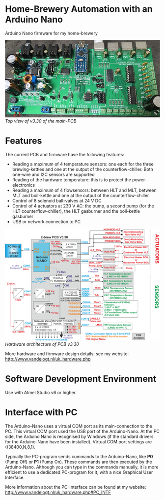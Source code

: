 # Home-Brewery Automation with an Arduino Nano
Arduino Nano firmware for my home-brewery

![frontpanel](img/main_pcb_picture.jpg)<br>
*Top view of v3.30 of the main-PCB*

# Features
The current PCB and firmware have the following features:
- Reading a maximum of 4 temperature sensors: one each for the three brewing-kettles and one at the output of the counterflow-chiller. Both one-wire and I2C sensors are supported
- Reading of the hardware temperature: this is to protect the power-electronics
- Reading a maximum of 4 flowsensors: between HLT and MLT, between MLT and boil-kettle and one at the output of the counterflow-chiller
- Control of 8 solenoid ball-valves at 24 V DC
- Control of 4 actuators at 230 V AC: the pump, a second pump (for the HLT counterflow-chiller), the HLT gasburner and the boil-kettle gasburner
- USB or network connection to PC

![frontpanel](img/hw_architecture.png)<br>
*Hardware architecture of PCB v3.30*

More hardware and firmware design details: see my website: http://www.vandelogt.nl/uk_hardware.php

# Software Development Environment
Use with Atmel Studio v6 or higher.

# Interface with PC
The Arduino-Nano uses a virtual COM port as its main-connection to the PC. This virtual COM port used the USB port of the Arduino-Nano. At the PC side, the Arduino Nano is recognised by Windows
(if the standard drivers for the Arduino-Nano have been installed). Virtual COM port settings are ()38400,N,8,1).

Typically the PC-program sends commands to the Arduino-Nano, like **P0** (Pump Off) or **P1** (Pump On). These commands are then executed by the Arduino-Nano.
Although you can type in the commands manually, it is more efficient to use a dedicated PC-program for it, with a nice Graphical User Interface.

More information about the PC-Interface can be found at my website: http://www.vandelogt.nl/uk_hardware.php#PC_INTF



